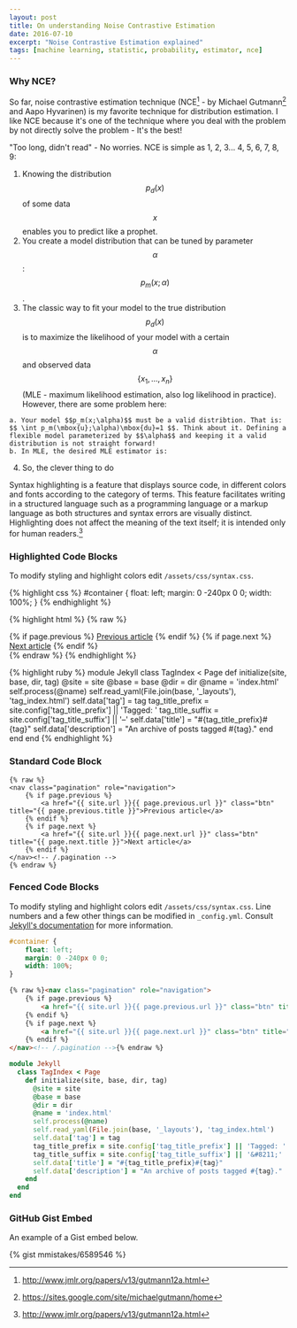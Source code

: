 ```yaml
---
layout: post
title: On understanding Noise Contrastive Estimation
date: 2016-07-10
excerpt: "Noise Contrastive Estimation explained"
tags: [machine learning, statistic, probability, estimator, nce]
---
```


### Why NCE?

So far, noise contrastive estimation technique (NCE[^1] - by Michael Gutmann[^2] and Aapo Hyvarinen) is my favorite technique for distribution estimation. I like NCE because it's one of the technique where you deal with the problem by not directly solve the problem - It's the best! 

[^1]: <http://www.jmlr.org/papers/v13/gutmann12a.html>
[^2]: <https://sites.google.com/site/michaelgutmann/home>

"Too long, didn't read" - No worries. NCE is simple as 1, 2, 3... 4, 5, 6, 7, 8, 9: 

  1. Knowing the distribution $$p_d(x)$$ of some data $$x$$ enables you to predict like a prophet.
  2. You create a model distribution that can be tuned by parameter $$\alpha$$: $$p_m(x;\alpha)$$. 
  3. The classic way to fit your model to the true distribution $$p_d(x)$$ is to maximize the likelihood of your model with a certain $$\alpha$$ and observed data $$\{x_1, ..., x_n\}$$ (MLE - maximum likelihood estimation, also log likelihood in practice). However, there are some problem here: 

    a. Your model $$p_m(x;\alpha)$$ must be a valid distribtion. That is: $$ \int p_m(\mbox{u};\alpha)\mbox{du}=1 $$. Think about it. Defining a flexible model parameterized by $$\alpha$$ and keeping it a valid distribution is not straight forward!
    b. In MLE, the desired MLE estimator is: 


  4. So, the clever thing to do

Syntax highlighting is a feature that displays source code, in different colors and fonts according to the category of terms. This feature facilitates writing in a structured language such as a programming language or a markup language as both structures and syntax errors are visually distinct. Highlighting does not affect the meaning of the text itself; it is intended only for human readers.[^1]


### Highlighted Code Blocks

To modify styling and highlight colors edit `/assets/css/syntax.css`.

{% highlight css %}
#container {
    float: left;
    margin: 0 -240px 0 0;
    width: 100%;
}
{% endhighlight %}

{% highlight html %}
{% raw %}
<nav class="pagination" role="navigation">
    {% if page.previous %}
        <a href="{{ site.url }}{{ page.previous.url }}" class="btn" title="{{ page.previous.title }}">Previous article</a>
    {% endif %}
    {% if page.next %}
        <a href="{{ site.url }}{{ page.next.url }}" class="btn" title="{{ page.next.title }}">Next article</a>
    {% endif %}
</nav><!-- /.pagination -->
{% endraw %}
{% endhighlight %}

{% highlight ruby %}
module Jekyll
  class TagIndex < Page
    def initialize(site, base, dir, tag)
      @site = site
      @base = base
      @dir = dir
      @name = 'index.html'
      self.process(@name)
      self.read_yaml(File.join(base, '_layouts'), 'tag_index.html')
      self.data['tag'] = tag
      tag_title_prefix = site.config['tag_title_prefix'] || 'Tagged: '
      tag_title_suffix = site.config['tag_title_suffix'] || '&#8211;'
      self.data['title'] = "#{tag_title_prefix}#{tag}"
      self.data['description'] = "An archive of posts tagged #{tag}."
    end
  end
end
{% endhighlight %}


### Standard Code Block

    {% raw %}
    <nav class="pagination" role="navigation">
        {% if page.previous %}
            <a href="{{ site.url }}{{ page.previous.url }}" class="btn" title="{{ page.previous.title }}">Previous article</a>
        {% endif %}
        {% if page.next %}
            <a href="{{ site.url }}{{ page.next.url }}" class="btn" title="{{ page.next.title }}">Next article</a>
        {% endif %}
    </nav><!-- /.pagination -->
    {% endraw %}


### Fenced Code Blocks

To modify styling and highlight colors edit `/assets/css/syntax.css`. Line numbers and a few other things can be modified in `_config.yml`. Consult [Jekyll's documentation](http://jekyllrb.com/docs/configuration/) for more information.

~~~ css
#container {
    float: left;
    margin: 0 -240px 0 0;
    width: 100%;
}
~~~

~~~ html
{% raw %}<nav class="pagination" role="navigation">
    {% if page.previous %}
        <a href="{{ site.url }}{{ page.previous.url }}" class="btn" title="{{ page.previous.title }}">Previous article</a>
    {% endif %}
    {% if page.next %}
        <a href="{{ site.url }}{{ page.next.url }}" class="btn" title="{{ page.next.title }}">Next article</a>
    {% endif %}
</nav><!-- /.pagination -->{% endraw %}
~~~

~~~ ruby
module Jekyll
  class TagIndex < Page
    def initialize(site, base, dir, tag)
      @site = site
      @base = base
      @dir = dir
      @name = 'index.html'
      self.process(@name)
      self.read_yaml(File.join(base, '_layouts'), 'tag_index.html')
      self.data['tag'] = tag
      tag_title_prefix = site.config['tag_title_prefix'] || 'Tagged: '
      tag_title_suffix = site.config['tag_title_suffix'] || '&#8211;'
      self.data['title'] = "#{tag_title_prefix}#{tag}"
      self.data['description'] = "An archive of posts tagged #{tag}."
    end
  end
end
~~~

### GitHub Gist Embed

An example of a Gist embed below.

{% gist mmistakes/6589546 %}
